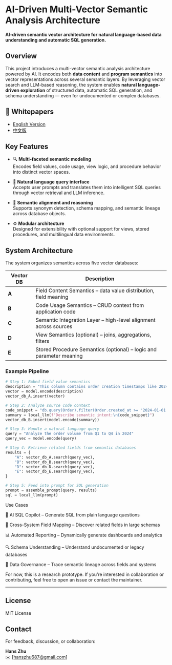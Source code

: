 # AI-Driven Multi-Vector Semantic Analysis Architecture

**AI-driven semantic vector architecture for natural language-based data understanding and automatic SQL generation.**

## Overview

This project introduces a multi-vector semantic analysis architecture powered by AI. It encodes both **data content** and **program semantics** into vector representations across several semantic layers. By leveraging vector search and LLM-based reasoning, the system enables **natural language-driven exploration** of structured data, automatic SQL generation, and schema understanding — even for undocumented or complex databases.

## 📄 Whitepapers
- [English Version](whitepaper/AI-Driven_Multi-Vector_Semantic_Analysis_Architecture.pdf)
- [中文版](whitepaper/AI_驅動的多向量語意分析架構.pdf)

## Key Features

- 🔍 **Multi-faceted semantic modeling**  
  Encodes field values, code usage, view logic, and procedure behavior into distinct vector spaces.

- 💬 **Natural language query interface**  
  Accepts user prompts and translates them into intelligent SQL queries through vector retrieval and LLM inference.

- 🔗 **Semantic alignment and reasoning**  
  Supports synonym detection, schema mapping, and semantic lineage across database objects.

- ⚙️ **Modular architecture**  
  Designed for extensibility with optional support for views, stored procedures, and multilingual data environments.

## System Architecture

The system organizes semantics across five vector databases:

| Vector DB | Description                                      |
|-----------|--------------------------------------------------|
| **A**     | Field Content Semantics – data value distribution, field meaning |
| **B**     | Code Usage Semantics – CRUD context from application code |
| **C**     | Semantic Integration Layer – high-level alignment across sources |
| **D**     | View Semantics (optional) – joins, aggregations, filters |
| **E**     | Stored Procedure Semantics (optional) – logic and parameter meaning |

### Example Pipeline

```python
# Step 1: Embed field value semantics
description = "This column contains order creation timestamps like 2024-01-01"
vector = model.encode(description)
vector_db_A.insert(vector)

# Step 2: Analyze source code context
code_snippet = "db.query(Order).filter(Order.created_at >= '2024-01-01')"
summary = local_llm(f"Describe semantic intent:\n{code_snippet}")
vector_db_B.insert(model.encode(summary))

# Step 3: Handle a natural language query
query = "Analyze the order volume from Q1 to Q4 in 2024"
query_vec = model.encode(query)

# Step 4: Retrieve related fields from semantic databases
results = {
    "A": vector_db_A.search(query_vec),
    "B": vector_db_B.search(query_vec),
    "D": vector_db_D.search(query_vec),
    "E": vector_db_E.search(query_vec),
}

# Step 5: Feed into prompt for SQL generation
prompt = assemble_prompt(query, results)
sql = local_llm(prompt)
```

Use Cases

🧠 AI SQL Copilot – Generate SQL from plain language questions

🔄 Cross-System Field Mapping – Discover related fields in large schemas

📊 Automated Reporting – Dynamically generate dashboards and analytics

🔍 Schema Understanding – Understand undocumented or legacy databases

🧾 Data Governance – Trace semantic lineage across fields and systems

For now, this is a research prototype. If you’re interested in collaboration or contributing, feel free to open an issue or contact the maintainer.

---

## License

MIT License

## Contact

For feedback, discussion, or collaboration:

**Hans Zhu**  
✉️ [hanszhu687@gmail.com]
